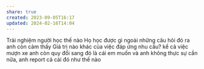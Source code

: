 ```yaml
---
share: true
created: 2023-09-05T16:17
updated: 2024-02-16T14:04
---
```


  
Trải nghiệm người học thế nào
Họ học được gì ngoài những câu hỏi đó ra anh còn cảm thấy 
Giá trị nào khác của việc đáp ứng nhu cầu?
kể cả việc mượn xe anh còn quy đổi sang đó là cái em muốn và anh không thực sự cần nữa, anh report cả cái đó như thế nào